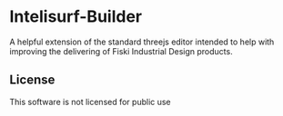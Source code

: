 # Intelisurf-Builder

A helpful extension of the standard threejs editor intended to help with improving the delivering of Fiski Industrial Design products.

## License

This software is not licensed for public use
